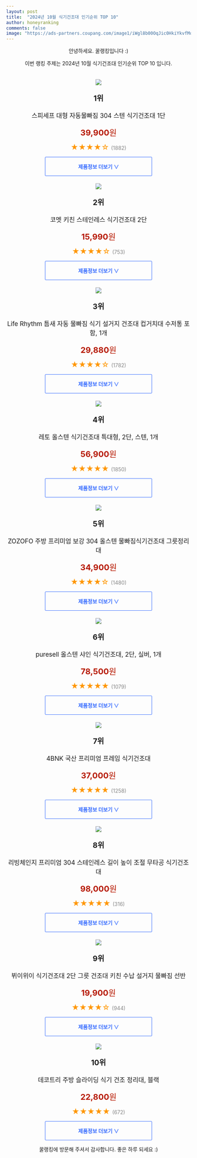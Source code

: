 ```yaml
---
layout: post
title:  "2024년 10월 식기건조대 인기순위 TOP 10"
author: honeyranking
comments: false
image: "https://ads-partners.coupang.com/image1/iWgl8b00OqJic0HkiYkvfMoZrsxjhBmyeSzpgznZQQsLAoj4tdWvWk_Yn-9pR9Nrmxr7-88uEjPGFeWl3d69MRtvKE85RiGdEL9s335gPGS3lxA2g2q-YMlVgweAOdv4z4OBY_L-pTIqlwsWs1XwaSvxqF5REC3fKIkp2UdIT6cLS6kebrKcjph-hAPsx25Q3HTUVERgoN-_vC2lil5nEdsMIhi2aOxsp1QpSVga3uefTXFtSV8esQr4312wknS7pCLqlFEZn-Y72gU5ZyW-E9Ho-53Z5SMl-0Owocrvknuf_OW650Aq6Xn4"
---
```

<p style="text-align: center;">안녕하세요. 꿀랭킹입니다 :)</p>
<p style="text-align: center;">이번 랭킹 주제는 2024년 10월 식기건조대 인기순위 TOP 10 입니다.</p><center><img src="https://ads-partners.coupang.com/image1/iWgl8b00OqJic0HkiYkvfMoZrsxjhBmyeSzpgznZQQsLAoj4tdWvWk_Yn-9pR9Nrmxr7-88uEjPGFeWl3d69MRtvKE85RiGdEL9s335gPGS3lxA2g2q-YMlVgweAOdv4z4OBY_L-pTIqlwsWs1XwaSvxqF5REC3fKIkp2UdIT6cLS6kebrKcjph-hAPsx25Q3HTUVERgoN-_vC2lil5nEdsMIhi2aOxsp1QpSVga3uefTXFtSV8esQr4312wknS7pCLqlFEZn-Y72gU5ZyW-E9Ho-53Z5SMl-0Owocrvknuf_OW650Aq6Xn4" style="margin-top:20px" /></center><p style="text-align: center; font-size: 20px"><b>1위</b></p><p style="text-align: center; font-size: 17px">스피세프 대형 자동물빠짐 304 스텐 식기건조대 1단</p><p style="text-align: center;"><span style="color: #b61800; font-size: 22px;"><b>39,900</b>원</span></p><p style="text-align: center;"><span style="color: #ff9600; font-size: 20px;">★★★★☆ </span><span style="color: #878787;">(1882)</span></p><center><a href="https://link.coupang.com/re/AFFSDP?lptag=AF3899140&subid=honeyrank&pageKey=8011944669&itemId=22353971235&vendorItemId=89399059801&traceid=V0-153-598aef40045c1c5c&requestid=20241012010000982324053140&token=31850C%7CMIXED"><div style="font-size: 14px; display: inline-block; padding: 15px 90px; color: #346aff; border-radius: 2px; border: 1px solid #346aff; cursor: pointer;"><b>제품정보 더보기 &or;</b></div></a></center><center><img src="https://ads-partners.coupang.com/image1/CbEZtAB_9k6sPe8aCU7Wn4BA4RsZd7kT56YjNt0PnOrPsFVY-5unnXaRqc9ZhtyXRvXBXkipobbIPYlKM5n5j9jdII8r-2hM2klSRforEvS4iWELiEyMYYLcuSAagajO39Lw6ztv5_uCfqEoZdSPQIM_TneZErmBBET3surwZ1U3i9atDho_fj9m7s_Czy0Gpd7cChEshakZUDZejHpjOUN7VRthijr14WLkuphfbefDh-_hJt6QOWW3hlpCmFDvRsLm22iMA0aDr4_kAYwYZVNuNZ5RuZfC" style="margin-top:20px" /></center><p style="text-align: center; font-size: 20px"><b>2위</b></p><p style="text-align: center; font-size: 17px">코멧 키친 스테인레스 식기건조대 2단</p><p style="text-align: center;"><span style="color: #b61800; font-size: 22px;"><b>15,990</b>원</span></p><p style="text-align: center;"><span style="color: #ff9600; font-size: 20px;">★★★★☆ </span><span style="color: #878787;">(753)</span></p><center><a href="https://link.coupang.com/re/AFFSDP?lptag=AF3899140&subid=honeyrank&pageKey=1689758732&itemId=2877651310&vendorItemId=70866797954&traceid=V0-153-ad33266a1ffd2dfa&requestid=20241012010000982324053140&token=31850C%7CMIXED"><div style="font-size: 14px; display: inline-block; padding: 15px 90px; color: #346aff; border-radius: 2px; border: 1px solid #346aff; cursor: pointer;"><b>제품정보 더보기 &or;</b></div></a></center><center><img src="https://ads-partners.coupang.com/image1/TFa1NOfmx2FW_0_hTGCpcHpChFm94XanVGfk3iBSrQ2IbEkPr8qoHhrbiMWwBzgrMOctVnwMqYoDwD3q3swQJq58vSzTiYFdsctXDtj7VQrzzbl9Y-jase0iQJumF5hT4FouSf4MC9uXxU-FbMWY_VBS5eEl6NQZhP0bntkAcS6PaePVxCYJSJvo8F-m0gaQWghkzUVWVbcrlF6mEPtrkCINso-1wUMgcjDPKf1wxu2Q_MccBCDSdAb8ocBHvJzuxyZof7f74FqPD0TVvCGwDI_a3BcKln81x_nQxODJQiXiVoQOg-sXwwRXOfDXWh4=" style="margin-top:20px" /></center><p style="text-align: center; font-size: 20px"><b>3위</b></p><p style="text-align: center; font-size: 17px">Life Rhythm 틈새 자동 물빠짐 식기 설거지 건조대 컵거치대 수저통 포함, 1개</p><p style="text-align: center;"><span style="color: #b61800; font-size: 22px;"><b>29,880</b>원</span></p><p style="text-align: center;"><span style="color: #ff9600; font-size: 20px;">★★★★☆ </span><span style="color: #878787;">(1782)</span></p><center><a href="https://link.coupang.com/re/AFFSDP?lptag=AF3899140&subid=honeyrank&pageKey=8264355697&itemId=23811440641&vendorItemId=90835250844&traceid=V0-153-30638488a9aa459c&clickBeacon=defd32c0-87e9-11ef-9d1f-a56e52f7f523%7E3&requestid=20241012010000982324053140&token=31850C%7CMIXED"><div style="font-size: 14px; display: inline-block; padding: 15px 90px; color: #346aff; border-radius: 2px; border: 1px solid #346aff; cursor: pointer;"><b>제품정보 더보기 &or;</b></div></a></center><center><img src="https://ads-partners.coupang.com/image1/Yxf6RFJsoJy8FrpEYxqJ41olcL1XZmb3-jd_zvTY_u8TfzOCe8W5PnLo76mAhIur2JicYfIUuIZyGYym_4oqBAAJw7aUyjZxjCCM_MdBl_Rr2GpLsroXBAobTZg06_RGp_jC1aePS2rPSl_Y8B5poVdlM7Y_pk9Nyv-88n_0etj4wTDm4tJrENEb9EJFxEhFY3-vIzfqt8TNwyqGPNKoA_JDiJyvFfCIBfKEo2P5X47tXVlcpzizbI-3LAhjmrGb6em2mQoNlJgjAMr_FWiVY-KaUbsLZoU=" style="margin-top:20px" /></center><p style="text-align: center; font-size: 20px"><b>4위</b></p><p style="text-align: center; font-size: 17px">레토 올스텐 식기건조대 특대형, 2단, 스텐, 1개</p><p style="text-align: center;"><span style="color: #b61800; font-size: 22px;"><b>56,900</b>원</span></p><p style="text-align: center;"><span style="color: #ff9600; font-size: 20px;">★★★★★ </span><span style="color: #878787;">(1850)</span></p><center><a href="https://link.coupang.com/re/AFFSDP?lptag=AF3899140&subid=honeyrank&pageKey=8277430290&itemId=23861171561&vendorItemId=90884381608&traceid=V0-153-810dd6e351de2ac2&clickBeacon=defd32c0-87e9-11ef-ab0b-7b5b5e2a322b%7E3&requestid=20241012010000982324053140&token=31850C%7CMIXED"><div style="font-size: 14px; display: inline-block; padding: 15px 90px; color: #346aff; border-radius: 2px; border: 1px solid #346aff; cursor: pointer;"><b>제품정보 더보기 &or;</b></div></a></center><center><img src="https://ads-partners.coupang.com/image1/Wd2-4D3mzAMUh3UWWb3vNVfqiwY-ryeEMcO0YN7D0B0dZC174OBSOQvcyTMInzKYPAnVQu7J2QHrKiI3A1qrIls2C9r-24zdHjVSxq7oEsjINleQNxuAAlnyJ32hQA6OLPsnQ3D3rTZr9_Ts11rw_RGz_6vA-WilPIA72_qva4GR9dWzye3OuI9b7_aO2vLs4FASnxUCRTuEjQw26qp7UWQX6W0SmoZomi7mEd1LCTwRMtOCOdcEcL8_YaSrWcOXlk0ym8kmWCekA-zBcMA2wY2LhqOk3bWXYHNI7KNsKRC0WmVwQPQg9WY=" style="margin-top:20px" /></center><p style="text-align: center; font-size: 20px"><b>5위</b></p><p style="text-align: center; font-size: 17px">ZOZOFO 주방 프리미엄 보강 304 올스텐 물빠짐식기건조대 그릇정리대</p><p style="text-align: center;"><span style="color: #b61800; font-size: 22px;"><b>34,900</b>원</span></p><p style="text-align: center;"><span style="color: #ff9600; font-size: 20px;">★★★★☆ </span><span style="color: #878787;">(1480)</span></p><center><a href="https://link.coupang.com/re/AFFSDP?lptag=AF3899140&subid=honeyrank&pageKey=7755861006&itemId=20903346937&vendorItemId=88166534262&traceid=V0-153-80deda594f9425db&requestid=20241012010000982324053140&token=31850C%7CMIXED"><div style="font-size: 14px; display: inline-block; padding: 15px 90px; color: #346aff; border-radius: 2px; border: 1px solid #346aff; cursor: pointer;"><b>제품정보 더보기 &or;</b></div></a></center><center><img src="https://ads-partners.coupang.com/image1/w1rc4cg3RHo9YC6HwzW5BkyRiLxw9ggxRnKfDaBi1_8qJ3m0spwTI_BznUCHEcUpc6KNJO5e1oJG67Xk3CEf6R0iRbkKuYgNMdjTDxr_WcMQO6nTkMJL0AbFPH4spnAt74b5dOdu1Q2Rnu_jBy2HOvvl16F0DhE_Z4Od5B2-S6o8R_D_i_0axxAebPxooP7SiXeusHSl4OxMJkkV8zYu1T-ZfvBlNb_9iaNwuMcJI3wb0W6tSGtEJa79x0jic60UoK7cNZK88rGI2Amp6mm6MfWgKbQHYgo=" style="margin-top:20px" /></center><p style="text-align: center; font-size: 20px"><b>6위</b></p><p style="text-align: center; font-size: 17px">puresell 올스텐 샤인 식기건조대, 2단, 실버, 1개</p><p style="text-align: center;"><span style="color: #b61800; font-size: 22px;"><b>78,500</b>원</span></p><p style="text-align: center;"><span style="color: #ff9600; font-size: 20px;">★★★★★ </span><span style="color: #878787;">(1079)</span></p><center><a href="https://link.coupang.com/re/AFFSDP?lptag=AF3899140&subid=honeyrank&pageKey=8366928391&itemId=24175017487&vendorItemId=90297404576&traceid=V0-153-b16c8f498d52abf3&clickBeacon=defd32c0-87e9-11ef-87de-3011863cac82%7E3&requestid=20241012010000982324053140&token=31850C%7CMIXED"><div style="font-size: 14px; display: inline-block; padding: 15px 90px; color: #346aff; border-radius: 2px; border: 1px solid #346aff; cursor: pointer;"><b>제품정보 더보기 &or;</b></div></a></center><center><img src="https://ads-partners.coupang.com/image1/Y27N0Hv4lkt3gWUyY3napoX-lnKIl45HREhj8yjPmPeXP8HLqdqyPDMDo28EoS_xhH8f2O-ypfFOMHW6NldqZVLqiratA3mX3ZJLI0UN5cPBwjnodC8WfQ_CHFOHdRWrd_pZ54MMA3zI6qyXKlmlrzpV6OO2icMdZYZVH59M34ldOVD4ObTgcfR97uD1nxxWOQP0Vj6opnt8STqJiYlNVlxkriG7htztIfgL71rXirKsNhkVyA_1-vATXplLHQmGysEDFkTMQWWdmuC12DibL2dvzc9Xn7Nx" style="margin-top:20px" /></center><p style="text-align: center; font-size: 20px"><b>7위</b></p><p style="text-align: center; font-size: 17px">4BNK 국산 프리미엄 프레임 식기건조대</p><p style="text-align: center;"><span style="color: #b61800; font-size: 22px;"><b>37,000</b>원</span></p><p style="text-align: center;"><span style="color: #ff9600; font-size: 20px;">★★★★★ </span><span style="color: #878787;">(1258)</span></p><center><a href="https://link.coupang.com/re/AFFSDP?lptag=AF3899140&subid=honeyrank&pageKey=165461&itemId=305786&vendorItemId=3000211990&traceid=V0-153-be3910fae9e3cef5&requestid=20241012010000982324053140&token=31850C%7CMIXED"><div style="font-size: 14px; display: inline-block; padding: 15px 90px; color: #346aff; border-radius: 2px; border: 1px solid #346aff; cursor: pointer;"><b>제품정보 더보기 &or;</b></div></a></center><center><img src="https://ads-partners.coupang.com/image1/VR1iVrn4VUwLw86NVfCmUwLTBx_UR9lfzsepbYVI6K1ujAO5gTS_Ngu6H9AsXxwDtrPef3xomzKcsxnK2V6IbSk32ON0W-fyZ9EaEV37701whffGBt3JQtBh3KoszZQA03eZII0h1HEB5td2Jk4i41LK6uVo4JlqmvSPolujTbc4dID7Zi72sx6Yy09KTEYNZYDDeZl8CfHzHcYuzIBtajOFJcfwjlfTYml1ZYh98io_svnGozGfPodt-FiAWmm10zofFYGxoukRdUePCgKr9pjbXBDLh2nm45fDyaRyZtW6JeT7giB-enQByg==" style="margin-top:20px" /></center><p style="text-align: center; font-size: 20px"><b>8위</b></p><p style="text-align: center; font-size: 17px">리빙체인지 프리미엄 304 스테인레스 길이 높이 조절 무타공 식기건조대</p><p style="text-align: center;"><span style="color: #b61800; font-size: 22px;"><b>98,000</b>원</span></p><p style="text-align: center;"><span style="color: #ff9600; font-size: 20px;">★★★★★ </span><span style="color: #878787;">(316)</span></p><center><a href="https://link.coupang.com/re/AFFSDP?lptag=AF3899140&subid=honeyrank&pageKey=8187791616&itemId=23419316202&vendorItemId=90546530886&traceid=V0-153-feb4f69450e3d083&requestid=20241012010000982324053140&token=31850C%7CMIXED"><div style="font-size: 14px; display: inline-block; padding: 15px 90px; color: #346aff; border-radius: 2px; border: 1px solid #346aff; cursor: pointer;"><b>제품정보 더보기 &or;</b></div></a></center><center><img src="https://ads-partners.coupang.com/image1/vyAu8eDGjQT_apT6v6vOAV_RxUabpaPCb31WC8xiq9il3oaDliiq1jH-pvRJdr7c1WyJXBT1CPoikrhct8YjKWjSCjN1HRjWutxBy_qWOpcSNYKDJbQA33_3NHtZ0d33FdMi1KKZQycpNepKrKa29bz79HwHJZLj1VWrCT0PlmlwTRwqbUDiJAAhdji0DENRh0UqaV3_n96r_czYCdi5fFy9N96GKNH-ap_X-ot_sBJ10EHh1NZjKma5gB_WcDUZT7OR3CBKFku19drT18Ehh0GjNegrqvjsSg0XNXQlRR_aZ7-xuOp17tTx" style="margin-top:20px" /></center><p style="text-align: center; font-size: 20px"><b>9위</b></p><p style="text-align: center; font-size: 17px">뷔이위이 식기건조대 2단 그릇 건조대 키친 수납 설거지 물빠짐 선반</p><p style="text-align: center;"><span style="color: #b61800; font-size: 22px;"><b>19,900</b>원</span></p><p style="text-align: center;"><span style="color: #ff9600; font-size: 20px;">★★★★☆ </span><span style="color: #878787;">(944)</span></p><center><a href="https://link.coupang.com/re/AFFSDP?lptag=AF3899140&subid=honeyrank&pageKey=8190720538&itemId=23438769891&vendorItemId=90465777204&traceid=V0-153-ea71b4ccf2ebe60a&requestid=20241012010000982324053140&token=31850C%7CMIXED"><div style="font-size: 14px; display: inline-block; padding: 15px 90px; color: #346aff; border-radius: 2px; border: 1px solid #346aff; cursor: pointer;"><b>제품정보 더보기 &or;</b></div></a></center><center><img src="https://ads-partners.coupang.com/image1/wZsYd2Zg2SnKW-y5wXO0S3KEtv5d4uokScRlyuVLZsYrkSmpHDTK4SKlOn2RM6JGA9tcsZcVcmXDAR_VW7HsQN36VcgZjB_G8hhusNEQ9vUPnPd1iKlQYmfWT94i39QpAUN9VTq1JO-2eWW49qkZ-LK342_LNgwMajHgS4gbKJx_-BDwTZ_68yZQY-BGUHQ1I7r9XvJWwuXsBrIhQWcwVKBlxxqx04SdP1B2nsM3BO4V7szGmvJ4lYwRmqcqWouZK1L6fcY6eB7QODd1UR0K4aFytQq_Cp-2Pl4TX4BrUlneYUxnX3fkuKRZl8ZP5ueg" style="margin-top:20px" /></center><p style="text-align: center; font-size: 20px"><b>10위</b></p><p style="text-align: center; font-size: 17px">데코트리 주방 슬라이딩 식기 건조 정리대, 블랙</p><p style="text-align: center;"><span style="color: #b61800; font-size: 22px;"><b>22,800</b>원</span></p><p style="text-align: center;"><span style="color: #ff9600; font-size: 20px;">★★★★★ </span><span style="color: #878787;">(672)</span></p><center><a href="https://link.coupang.com/re/AFFSDP?lptag=AF3899140&subid=honeyrank&pageKey=8176763107&itemId=23367748936&vendorItemId=90398594094&traceid=V0-153-a7c2b19aa009b78b&clickBeacon=defd32c0-87e9-11ef-a91b-fba4b56dca58%7E3&requestid=20241012010000982324053140&token=31850C%7CMIXED"><div style="font-size: 14px; display: inline-block; padding: 15px 90px; color: #346aff; border-radius: 2px; border: 1px solid #346aff; cursor: pointer;"><b>제품정보 더보기 &or;</b></div></a></center><p style="text-align: center;">꿀랭킹에 방문해 주셔서 감사합니다. 좋은 하루 되세요 :)</p>